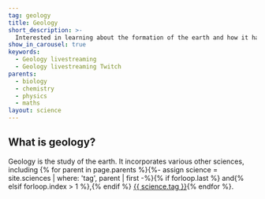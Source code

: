 ```yaml
---
tag: geology
title: Geology
short_description: >-
  Interested in learning about the formation of the earth and how it has changed over time?
show_in_carousel: true
keywords:
  - Geology livestreaming
  - Geology livestreaming Twitch
parents:
  - biology
  - chemistry
  - physics
  - maths
layout: science
---
```

## What is geology?

Geology is the study of the earth. It incorporates various other sciences, including {% for parent in page.parents %}{%- assign science = site.sciences | where: 'tag', parent | first -%}{% if forloop.last %} and{% elsif forloop.index > 1 %},{% endif %} <a href="{{ science.url }}" class="text-{{ science.tag }}">{{ science.tag }}</a>{% endfor %}.
